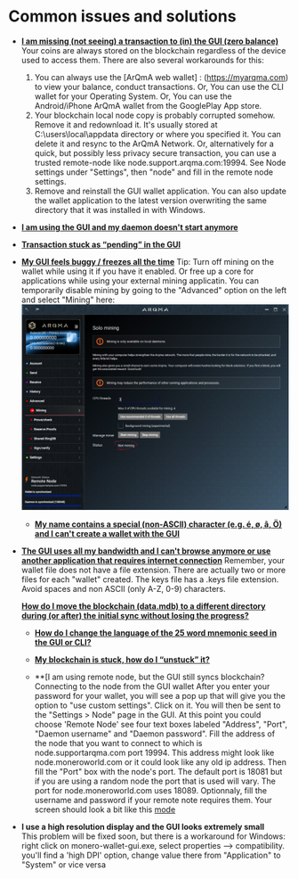 # Common issues and solutions

+ **[I am missing (not seeing) a transaction to (in) the GUI (zero balance)](https://monero.stackexchange.com/questions/6640/i-am-missing-not-seeing-a-transaction-to-in-the-gui-zero-balance)**
 Your coins are always stored on the blockchain regardless of the device used to access them. There are also several workarounds for this:
  1. You can always use the [ArQmA web wallet] : (https://myarqma.com) to view your balance, conduct transactions. Or, You can use the CLI wallet for your Operating System. Or, You can use the Android/iPhone ArQmA wallet from the GooglePlay App store.
  2. Your blockchain local node copy is probably corrupted somehow. Remove it and redownload it. It's usually stored at C:\users\local\appdata directory or where you specified it. You can delete it and resync to the ArQmA Network. Or, alternatively for a quick, but possibly less privacy secure transaction, you can use a trusted remote-node like node.support.arqma.com:19994. See Node settings under "Settings", then "node" and fill in the remote node settings.
  3. Remove and reinstall the GUI wallet application.  You can also update the wallet application to the latest version overwriting the same directory that it was installed in with Windows.
+ **[I am using the GUI and my daemon doesn't start anymore](https://monero.stackexchange.com/questions/6825/i-am-using-the-gui-and-my-daemon-doesnt-start-anymore)**

+ **[Transaction stuck as “pending” in the GUI](https://monero.stackexchange.com/questions/6649/transaction-stuck-as-pending-in-the-gui)**

+ **[My GUI feels buggy / freezes all the time](https://monero.stackexchange.com/questions/6651/my-gui-feels-buggy-freezes-all-the-time)**
  Tip: Turn off mining on the wallet while using it if you have it enabled. Or free up a core for applications while using your external mining applicatin.
  You can temporarily disable mining by going to the "Advanced" option on the left and select "Mining" here:
![mode](media/ensure_not_mining.png) 
  + **[My name contains a special (non-ASCII) character (e.g. é, ø, â, Ö) and I can't create a wallet with the GUI](https://monero.stackexchange.com/questions/6823/my-name-contains-a-special-non-ascii-character-e-g-%c3%a9-%c3%b8-%c3%a2-%c3%96-and-i-cant-c)**
+ **[The GUI uses all my bandwidth and I can't browse anymore or use another application that requires internet connection](https://monero.stackexchange.com/questions/6653/the-gui-uses-all-my-bandwidth-and-i-cant-browse-anymore-or-use-another-applicat)**
  Remember, your wallet file does not have a file extension. There are actually two or more files for each "wallet" created. The keys file has a .keys file extension. Avoid spaces and non ASCII (only A-Z, 0-9) characters. 

  **[How do I move the blockchain (data.mdb) to a different directory during (or after) the initial sync without losing the progress?](https://monero.stackexchange.com/questions/7225/how-do-i-move-the-blockchain-data-mdb-to-a-different-directory-during-or-afte)**

  + **[How do I change the language of the 25 word mnemonic seed in the GUI or CLI?](https://monero.stackexchange.com/questions/7373/how-do-i-change-the-language-of-the-25-word-mnemonic-seed-in-the-gui/)**

  + **[My blockchain is stuck, how do I “unstuck” it?](https://monero.stackexchange.com/questions/4462/my-blockchain-is-stuck-how-do-i-unstuck-it)**

  + **[I am using remote node, but the GUI still syncs blockchain?
Connecting to the node from the GUI wallet
After you enter your password for your wallet, you will see a pop up that will give you the option to "use custom settings". Click on it. You will then be sent to the "Settings > Node" page in the GUI. At this point you could choose 'Remote Node' see four text boxes labeled "Address", "Port", "Daemon username" and "Daemon password". Fill the address of the node that you want to connect to which is node.supportarqma.com port 19994. This address might look like node.moneroworld.com or it could look like any old ip address. Then fill the "Port" box with the node's port. The default port is 18081 but if you are using a random node the port that is used will vary. The port for node.moneroworld.com uses 18089. Optionnaly, fill the username and password if your remote note requires them.
Your screen should look a bit like this
[mode](media/remote_node_settings.png)

+ **I use a high resolution display and the GUI looks extremely small**  
This problem will be fixed soon, but there is a workaround for Windows: right click on monero-wallet-gui.exe, select properties --> compatibility. you'll find a 'high DPI' option, change value there from "Application" to "System" or vice versa

